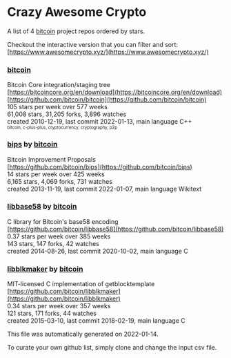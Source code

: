 # Crazy Awesome Crypto
A list of 4 [bitcoin](https://github.com/bitcoin) project repos ordered by stars.  

Checkout the interactive version that you can filter and sort: 
[https://www.awesomecrypto.xyz/](https://www.awesomecrypto.xyz/)  


### [bitcoin](https://github.com/bitcoin/bitcoin)  
Bitcoin Core integration/staging tree  
[https://bitcoincore.org/en/download](https://bitcoincore.org/en/download)  
[https://github.com/bitcoin/bitcoin](https://github.com/bitcoin/bitcoin)  
105 stars per week over 577 weeks  
61,008 stars, 31,205 forks, 3,896 watches  
created 2010-12-19, last commit 2022-01-13, main language C++  
<sub><sup>bitcoin, c-plus-plus, cryptocurrency, cryptography, p2p</sup></sub>


### [bips](https://github.com/bitcoin/bips) by [bitcoin](https://github.com/bitcoin)  
Bitcoin Improvement Proposals  
[https://github.com/bitcoin/bips](https://github.com/bitcoin/bips)  
14 stars per week over 425 weeks  
6,165 stars, 4,069 forks, 731 watches  
created 2013-11-19, last commit 2022-01-07, main language Wikitext  


### [libbase58](https://github.com/bitcoin/libbase58) by [bitcoin](https://github.com/bitcoin)  
C library for Bitcoin's base58 encoding  
[https://github.com/bitcoin/libbase58](https://github.com/bitcoin/libbase58)  
0.37 stars per week over 385 weeks  
143 stars, 147 forks, 42 watches  
created 2014-08-26, last commit 2020-10-02, main language C  


### [libblkmaker](https://github.com/bitcoin/libblkmaker) by [bitcoin](https://github.com/bitcoin)  
MIT-licensed C implementation of getblocktemplate  
[https://github.com/bitcoin/libblkmaker](https://github.com/bitcoin/libblkmaker)  
0.34 stars per week over 357 weeks  
121 stars, 171 forks, 44 watches  
created 2015-03-10, last commit 2018-02-19, main language C  


This file was automatically generated on 2022-01-14.  

To curate your own github list, simply clone and change the input csv file.  